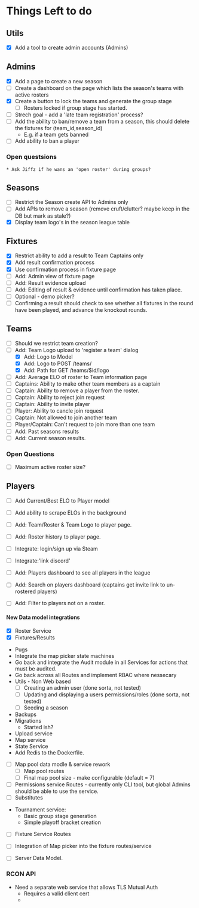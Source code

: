 # Things Left to do

## Utils
* [x] Add a tool to create admin accounts (Admins)

## Admins
* [x] Add a page to create a new season
* [ ] Create a dashboard on the page which lists the season's teams with active rosters
* [x] Create a button to lock the teams and generate the group stage
    * [ ] Rosters locked if group stage has started.
* [ ] Strech goal - add a 'late team registration' process?
* [ ] Add the ability to ban/remove a team from a season, this should delete the fixtures for (team_id,season_id)
    * E.g. if a team gets banned
* [ ] Add ability to ban a player

### Open questsions
    * Ask Jiffz if he wans an 'open roster' during groups?

## Seasons
* [ ] Restrict the Season create API to Admins only
* [ ] Add APIs to remove a season (remove cruft/clutter? maybe keep in the DB but mark as stale?)
* [x] Display team logo's in the season league table

## Fixtures
* [x] Restrict ability to add a result to Team Captains only
* [x] Add result confirmation process
* [x] Use confirmation process in fixture page
* [ ] Add: Admin view of fixture page
* [ ] Add: Result evidence upload
* [ ] Add: Editing of result & evidence until confirmation has taken place.
* [ ] Optional - demo picker?
* [ ] Confirming a result should check to see whether all fixtures in the round have been played, and advance the knockout rounds.

## Teams
* [ ] Should we restrict team creation?
* [ ] Add: Team Logo upload to 'register a team' dialog
    * [x] Add: Logo to Model
    * [x] Add: Logo to POST /teams/
    * [x] Add: Path for GET /teams/$id/logo
* [ ] Add: Average ELO of roster to Team information page
* [ ] Captains: Ability to make other team members as a captain
* [ ] Captain: Ability to remove a player from the roster.
* [ ] Captain: Ability to reject join request
* [ ] Captain: Ability to invite player
* [ ] Player: Ability to cancle join request
* [ ] Captain: Not allowed to join another team
* [ ] Player/Captain: Can't request to join more than one team
* [ ] Add: Past seasons results
* [ ] Add: Current season results.

### Open Questions
* [ ] Maximum active roster size?

## Players
* [ ] Add Current/Best ELO to Player model
* [ ] Add ability to scrape ELOs in the background
* [ ] Add: Team/Roster & Team Logo to player page.
* [ ] Add: Roster history to player page.
* [ ] Integrate: login/sign up via Steam
* [ ] Integrate:'link discord'
* [ ] Add: Players dashboard to see all players in the league
* [ ] Add: Search on players dashboard (captains get invite link to un-rostered players)
* [ ] Add: Filter to players not on a roster.




#### New Data model integrations

* [x] Roster Service
* [x] Fixtures/Results
* Pugs
* Integrate the map picker state machines
* Go back and integrate the Audit module in all Services for actions that must be audited.
* Go back across all Routes and implement RBAC where nessecary
* Utils - Non Web based
    * [ ] Creating an admin user (done sorta, not tested)
    * [ ] Updating and displaying a users permissions/roles (done sorta, not tested)
    * [ ] Seeding a season
* Backups
* Migrations
    * Started ish?
* Upload service
* Map service
* State Service
* Add Redis to the Dockerfile.


* [ ] Map pool data modle & service rework
    * [ ] Map pool routes
    * [ ] Final map pool size - make configurable (default = 7)
* [ ] Permissions service Routes - currently only CLI tool, but global Admins should be able to use the service.
* [ ] Substitutes

* Tournament service:
    * Basic group stage generation
    * Simple playoff bracket creation
* [ ] Fixture Service Routes
* [ ] Integration of Map picker into the fixture routes/service
* [ ] Server Data Model. 



### RCON API
* Need a separate web service that allows TLS Mutual Auth
    * Requires a valid client cert
    * 